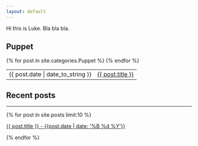 ```yaml
---
layout: default
---
```


Hi this is Luke. Bla bla bla.

## Puppet

<table>
{% for post in site.categories.Puppet %}
 <tr>
 <td><span>{{ post.date | date_to_string }}</span></td>
 <td><a href="{{ post.url }}">{{ post.title }}</a></td>
 </tr>
{% endfor %}
</table>

## Recent posts
<hr />

{% for post in site.posts limit:10 %}
 <p><a href="{{ post.url }}">{{ post.title }} - {{post.date | date: '%B %d %Y'}}</a></p>
{% endfor %}
